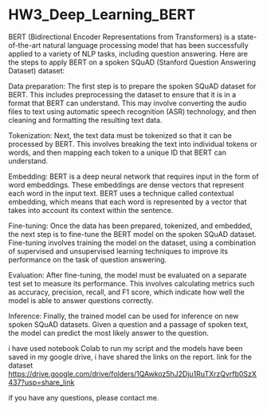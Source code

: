 # HW3_Deep_Learning_BERT
BERT (Bidirectional Encoder Representations from Transformers) is a state-of-the-art natural language processing model that has been successfully applied to a variety of NLP tasks, including question answering. Here are the steps to apply BERT on a spoken SQuAD (Stanford Question Answering Dataset) dataset:

Data preparation: The first step is to prepare the spoken SQuAD dataset for BERT. This includes preprocessing the dataset to ensure that it is in a format that BERT can understand. This may involve converting the audio files to text using automatic speech recognition (ASR) technology, and then cleaning and formatting the resulting text data.

Tokenization: Next, the text data must be tokenized so that it can be processed by BERT. This involves breaking the text into individual tokens or words, and then mapping each token to a unique ID that BERT can understand.

Embedding: BERT is a deep neural network that requires input in the form of word embeddings. These embeddings are dense vectors that represent each word in the input text. BERT uses a technique called contextual embedding, which means that each word is represented by a vector that takes into account its context within the sentence.

Fine-tuning: Once the data has been prepared, tokenized, and embedded, the next step is to fine-tune the BERT model on the spoken SQuAD dataset. Fine-tuning involves training the model on the dataset, using a combination of supervised and unsupervised learning techniques to improve its performance on the task of question answering.

Evaluation: After fine-tuning, the model must be evaluated on a separate test set to measure its performance. This involves calculating metrics such as accuracy, precision, recall, and F1 score, which indicate how well the model is able to answer questions correctly.

Inference: Finally, the trained model can be used for inference on new spoken SQuAD datasets. Given a question and a passage of spoken text, the model can predict the most likely answer to the question.


i have used notebook Colab to run my script and the models have been saved in my google drive, i have shared the links on the report. 
link for the dataset https://drive.google.com/drive/folders/1QAwkoz5hJ2Dju1RuTXrzQvrfb0SzX437?usp=share_link


if you have any questions, please contact me.
